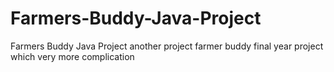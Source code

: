 # Farmers-Buddy-Java-Project
Farmers Buddy Java Project another project farmer buddy final year project which very more complication 

